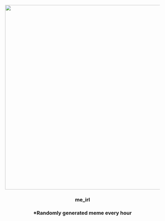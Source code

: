 <p align="center">
        <img src="https://i.redd.it/xv95b8svrfo91.png" width="600" height="600">
        </p>
        <h3 align="center">me_irl</h3>
        <h3 align="center">*Randomly generated meme every hour</h3>
    